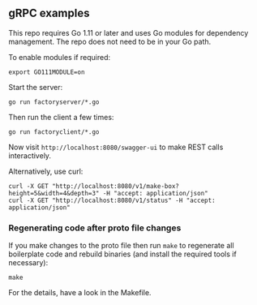 ## gRPC examples

This repo requires Go 1.11 or later and uses Go modules for dependency management. The repo does not need to be in your Go path.

To enable modules if required:

```
export GO111MODULE=on
```

Start the server:

```
go run factoryserver/*.go
```

Then run the client a few times:

```
go run factoryclient/*.go
```

Now visit `http://localhost:8080/swagger-ui` to make REST calls interactively.

Alternatively, use curl:

```
curl -X GET "http://localhost:8080/v1/make-box?height=5&width=4&depth=3" -H "accept: application/json"
curl -X GET "http://localhost:8080/v1/status" -H "accept: application/json"
```

### Regenerating code after proto file changes

If you make changes to the proto file then run `make` to regenerate all boilerplate code and rebuild binaries (and install the required tools if necessary):

```
make
```

For the details, have a look in the Makefile.
